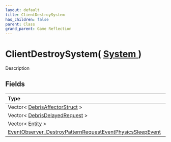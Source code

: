 ```yaml
---
layout: default
title: ClientDestroySystem
has_children: false
parent: Class
grand_parent: Game Reflection
---
```

# ClientDestroySystem( [ System ](/riftbreaker-wiki/docs/game-reflection/classes/system/) )
Description 

## Fields

| Type | Name |
|:----------|:--------------|
| Vector< [DebrisAffectorStruct](/riftbreaker-wiki/docs/game-reflection/classes/debris_affector_struct/) > | debris_to_clean_up_vec |
| Vector< [DebrisDelayedRequest](/riftbreaker-wiki/docs/game-reflection/classes/debris_delayed_request/) > | debris_off_screen_request_vec |
| Vector< [Entity](/riftbreaker-wiki/docs/game-reflection/classes/entity/) > | parts_ordered_list |
| [EventObserver_DestroyPatternRequestEventPhysicsSleepEvent](/riftbreaker-wiki/docs/game-reflection/classes/event_observer__destroy_pattern_request_event_physics_sleep_event/) | events |


